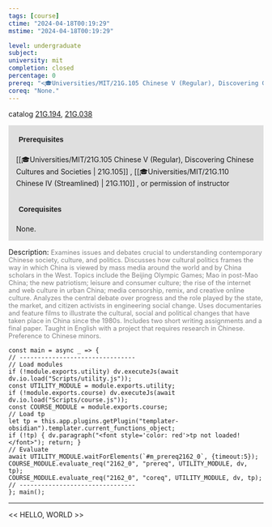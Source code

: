 ```yaml
---
tags: [course]
ctime: "2024-04-18T00:19:29"
mstime: "2024-04-18T00:19:29"

level: undergraduate
subject: 
university: mit
completion: closed
percentage: 0
prereq: "<🎓Universities/MIT/21G.105 Chinese V (Regular), Discovering Chinese Cultures and Societies> , <🎓Universities/MIT/21G.110 Chinese IV (Streamlined)> , or permission of instructor"
coreq: "None."
---
```


catalog [21G.194](http://student.mit.edu/catalog/m21Gb.html#21G.194), [21G.038](http://student.mit.edu/catalog/m21Ga.html#21G.038)

<span style="display: block; padding: 15px; background-color: rgb(100, 100, 100, 0.2);"><font id="m_prereq2162_0" style="display: block; font-family: Arial, sans-serif; font-weight: bold; padding: 5px">Prerequisites</font><br><span id="prereq2162_0">[[🎓Universities/MIT/21G.105 Chinese V (Regular), Discovering Chinese Cultures and Societies | 21G.105]] , [[🎓Universities/MIT/21G.110 Chinese IV (Streamlined) | 21G.110]] , or permission of instructor</span></span>
<span style="display: block; padding: 15px; background-color: rgb(100, 100, 100, 0.2);"><font id="m_coreq2162_0" style="display: block; font-family: Arial, sans-serif; font-weight: bold; padding: 5px">Corequisites</font><br><span id="coreq2162_0">None.</span></span>

<font style="">Description:</font>
<font style="color: grey; font-size: 0.8rem;">Examines issues and debates crucial to understanding contemporary Chinese society, culture, and politics. Discusses how cultural politics frames the way in which China is viewed by mass media around the world and by China scholars in the West. Topics include the Beijing Olympic Games; Mao in post-Mao China; the new patriotism; leisure and consumer culture; the rise of the internet and web culture in urban China; media censorship, remix, and creative online culture. Analyzes the central debate over progress and the role played by the state, the market, and citizen activists in engineering social change. Uses documentaries and feature films to illustrate the cultural, social and political changes that have taken place in China since the 1980s. Includes two short writing assignments and a final paper. Taught in English with a project that requires research in Chinese. Preference to Chinese minors.</font>

```dataviewjs
const main = async _ => {
// --------------------------------
// Load modules
if (!module.exports.utility) dv.executeJs(await dv.io.load("Scripts/utility.js"));
const UTILITY_MODULE = module.exports.utility;
if (!module.exports.course) dv.executeJs(await dv.io.load("Scripts/course.js"));
const COURSE_MODULE = module.exports.course;
// Load tp
let tp = this.app.plugins.getPlugin("templater-obsidian").templater.current_functions_object;
if (!tp) { dv.paragraph("<font style='color: red'>tp not loaded!</font>"); return; }
// Evaluate
await UTILITY_MODULE.waitForElements(`#m_prereq2162_0`, {timeout:5});
COURSE_MODULE.evaluate_req("2162_0", "prereq", UTILITY_MODULE, dv, tp);
COURSE_MODULE.evaluate_req("2162_0", "coreq", UTILITY_MODULE, dv, tp);
// --------------------------------
}; main();
```

---

<< HELLO, WORLD >>
